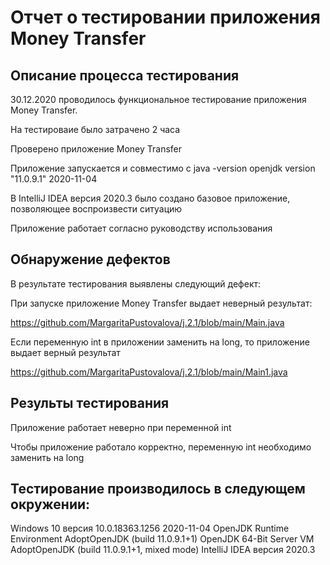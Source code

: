 # Отчет о тестировании приложения Money Transfer 

## Описание процесса тестирования

30.12.2020 проводилось функциональное тестирование приложения Money Transfer. 

На тестироваие было затрачено 2 часа

Проверено приложение Money Transfer

Приложение запускается и совместимо с java -version openjdk version "11.0.9.1" 2020-11-04 

В IntelliJ IDEA версия 2020.3 было создано базовое приложение, позволяющее воспроизвести ситуацию

Приложение работает согласно руководству использования

## Обнаружение дефектов

В результате тестирования выявлены следующий дефект:

При запуске приложение Money Transfer выдает неверный результат: 

https://github.com/MargaritaPustovalova/j.2.1/blob/main/Main.java

Если переменную int в приложении заменить на long, то приложение выдает верный результат 

https://github.com/MargaritaPustovalova/j.2.1/blob/main/Main1.java

## Результы тестирования 

Приложение работает неверно при переменной int

Чтобы приложение работало корректно, переменную int необходимо заменить на long

## Тестирование производилось в следующем окружении:

Windows 10 версия 10.0.18363.1256
2020-11-04 OpenJDK Runtime Environment AdoptOpenJDK (build 11.0.9.1+1)
OpenJDK 64-Bit Server VM AdoptOpenJDK (build 11.0.9.1+1, mixed mode)
IntelliJ IDEA версия 2020.3

